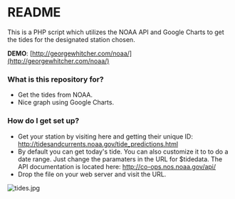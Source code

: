 # README #

This is a PHP script which utilizes the NOAA API and Google Charts to get the tides for the designated station chosen.

**DEMO**: [http://georgewhitcher.com/noaa/](http://georgewhitcher.com/noaa/)

### What is this repository for? ###

* Get the tides from NOAA.
* Nice graph using Google Charts.

### How do I get set up? ###

* Get your station by visiting here and getting their unique ID: http://tidesandcurrents.noaa.gov/tide_predictions.html
* By default you can get today's tide.  You can also customize it to to do a date range.  Just change the paramaters in the URL for $tidedata.  The API documentation is located here: http://co-ops.nos.noaa.gov/api/
* Drop the file on your web server and visit the URL.

![tides.jpg](https://bitbucket.org/repo/jGd8rM/images/3336686685-tides.jpg)